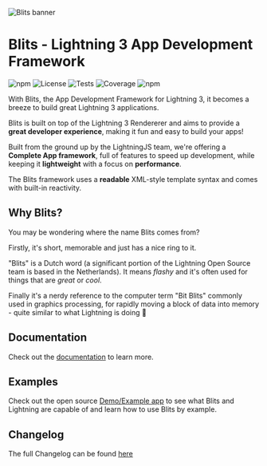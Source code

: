 ![Blits banner](https://raw.githubusercontent.com/lightning-js/blits/master/banner.png)

# Blits - Lightning 3 App Development Framework

![npm](https://img.shields.io/npm/v/@lightningjs/blits?label=Version&color=blue) ![License](https://img.shields.io/github/license/lightning-js/blits?label=License&color=green) ![Tests](https://github.com/uguraslan/blits/workflows/Tests/badge.svg) ![Coverage](https://img.shields.io/codecov/c/github/uguraslan/blits/master?label=Coverage&color=orange) ![npm](https://img.shields.io/npm/dm/@lightningjs/blits?label=Downloads&color=brightgreen)

With Blits, the App Development Framework for Lightning 3, it becomes a breeze to build great Lightning 3 applications.

Blits is built on top of the Lightning 3 Rendererer and aims to provide a **great developer experience**, making it fun and easy to build your apps!

Built from the ground up by the LightningJS team, we're offering a **Complete App framework**, full of features to speed up development, while keeping it **lightweight** with a focus on **performance**.

The Blits framework uses a **readable** XML-style template syntax and comes with built-in reactivity.

## Why Blits?

You may be wondering where the name Blits comes from?

Firstly, it's short, memorable and just has a nice ring to it.

"Blits" is a Dutch word (a significant portion of the Lightning Open Source team is based in the Netherlands). It means _flashy_ and it's often used for things that are _great_ or _cool_.

Finally it's a nerdy reference to the computer term "Bit Blits" commonly used in graphics processing, for rapidly moving a block of data into memory - quite similar to what Lightning is doing 🙂

## Documentation

Check out the [documentation](https://lightning-js.github.io/blits) to learn more.

## Examples

Check out the open source [Demo/Example app](https://github.com/lightning-js/blits-example-app) to see what Blits and Lightning are capable of and learn how to use Blits by example.

## Changelog

The full Changelog can be found [here](./CHANGELOG.md)
